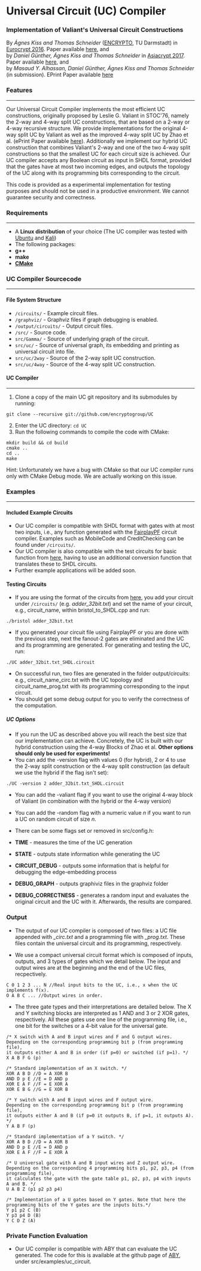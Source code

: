 
# Universal Circuit (UC) Compiler

### Implementation of Valiant's Universal Circuit Constructions

By *Ágnes Kiss and Thomas Schneider* ([ENCRYPTO](http://www.encrypto.de), TU Darmstadt) in [Eurocrypt 2016](http://ist.ac.at/eurocrypt2016/). Paper available [here](http://encrypto.de/papers/KS16.pdf), and <br>
by *Daniel Günther, Ágnes Kiss and Thomas Schneider* in [Asiacrypt 2017](https://asiacrypt.iacr.org/2017/). Paper available [here](http://encrypto.de/papers/GKS17.pdf), and <br>
by *Masaud Y. Alhassan, Daniel Günther, Ágnes Kiss and Thomas Schneider* (in submission). EPrint Paper available [here](https://eprint.iacr.org/2019/348.pdf) 


### Features
---

Our Universal Circuit Compiler implements the most efficient UC constructions, originally proposed by Leslie G. Valiant in STOC'76, namely the 2-way and 4-way split UC constructions, that are based on a 2-way or 4-way recursive structure. We provide implementations for the original 4-way split UC by Valiant as well as the improved 4-way split UC by Zhao et al. (ePrint Paper available [here](https://eprint.iacr.org/2018/943.pdf)). Additionally we implement our hybrid UC construction that combines Valiant's 2-way and one of the two 4-way split constructions so that the smallest UC for each circuit size is achieved.
Our UC compiler accepts any Boolean circuit as input in SHDL format, provided that the gates have at most two incoming edges, and outputs the topology of the UC along with its programming bits corresponding to the circuit.

This code is provided as a experimental implementation for testing purposes and should not be used in a productive environment. We cannot guarantee security and correctness.

### Requirements
---

* A **Linux distribution** of your choice (The UC compiler was tested with [Ubuntu](https://ubuntu.com) and [Kali](https://kali.org))
* The following packages:
 * **g++**
 * **make**
* **[CMake](https://cmake.org)**
### UC Compiler Sourcecode
---

#### File System Structure

* `/circuits/`    - Example circuit files.
* `/graphviz/`    - Graphviz files if graph debugging is enabled.
* `/output/circuits/`    - Output circuit files.
* `/src/`    - Source code.
 * `src/Gamma/` - Source of underlying graph of the circuit.
 * `src/uc/` - Source of universal graph, its embedding and printing as universal circuit into file.
  * `src/uc/2way` - Source of the 2-way split UC construction.
  * `src/uc/4way` - Source of the 4-way split UC construction.
  
#### UC Compiler
---

1. Clone a copy of the main UC git repository and its submodules by running:
```
git clone --recursive git://github.com/encryptogroup/UC
```
2.  Enter the UC directory: `cd UC`
3. Run the following commands to compile the code with CMake:
```
mkdir build && cd build
cmake ..
cd ..
make
```
Hint: Unfortunately we have a bug with CMake so that our UC compiler runs only with CMake Debug mode. We are actually working on this issue.

### Examples
---

#### Included Example Circuits

  * Our UC compiler is compatible with SHDL format with gates with at most two inputs, i.e., any function generated with the [FairplayPF](http://thomaschneider.de/FairplayPF/) circuit compiler. Examples such as MobileCode and CreditChecking can be found under `/circuits/`.
  * Our UC compiler is also compatible with the test circuits for basic function from [here](https://www.cs.bris.ac.uk/Research/CryptographySecurity/MPC/), having to use an additional conversion function that translates these to SHDL circuits.
  * Further example applications will be added soon.

#### Testing Circuits

  * If you are using the format of the circuits from [here](https://www.cs.bris.ac.uk/Research/CryptographySecurity/MPC/), you add your circuit under `/circuits/` (e.g. *adder_32bit.txt*) and set the name of your circuit, e.g., circuit_name, within bristol_to_SHDL.cpp and run:
```
./bristol adder_32bit.txt
```
  * If you generated your circuit file using FairplayPF or you are done with the previous step, next the fanout-2 gates are eliminated and the UC and its programming are generated. For generating and testing the UC, run:
```
./UC adder_32bit.txt_SHDL.circuit
```
  * On successful run, two files are generated in the folder output/circuits: e.g., circuit_name_circ.txt with the UC topology and circuit_name_prog.txt with its programming corresponding to the input circuit.
  * You should get some debug output for you to verify the correctness of the computation.
   
##### UC Options
* If you run the UC as described above you will reach the best size that our implementation can achieve. Concretely, the UC is built with our hybrid construction using the 4-way Blocks of Zhao et al. <b>Other options should only be used for experiments!</b>
* You can add the -version flag with values 0 (for hybrid), 2 or 4 to use the 2-way split construction or the 4-way split construction (as default we use the hybrid if the flag isn't set):
```
./UC -version 2 adder_32bit.txt_SHDL.circuit
```
* You can add the -valiant flag if you want to use the original 4-way block of Valiant (in combination with the hybrid or the 4-way version)
* You can add the -random flag with a numeric value <i>n</i> if you want to run a UC on random circuit of size <i>n</i>.

* There can be some flags set or removed in src/config.h:
 * **TIME** - measures the time of the UC generation
 * **STATE** - outputs state information while generating the UC
 * **CIRCUIT_DEBUG** - outputs some information that is helpful for debugging the edge-embedding process
 * **DEBUG_GRAPH** - outputs graphiviz files in the graphviz folder
 * **DEBUG_CORRECTNESS** - generates a random input and evaluates the original circuit and the UC with it. Afterwards, the results are compared.

### Output

* The output of our UC compiler is composed of two files: a UC file appended with *_circ.txt* and a programming file with *_prog.txt*. These files contain the universal circuit and its programming, respectively.

* We use a compact universal circuit format which is composed of inputs, outputs, and 3 types of gates which we detail below. The input and output wires are at the beginning and the end of the UC files, recpectively.
```
C 0 1 2 3 ... N //Real input bits to the UC, i.e., x when the UC implements f(x).
O A B C ... //Output wires in order.
```
* The three gate types and their interpretations are detailed below. The X and Y switching blocks are interpreted as 1 AND and 3 or 2 XOR gates, respectively. All these gates use one line of the programming file, i.e., one bit for the switches or a 4-bit value for the universal gate.
```
/* X switch with A and B input wires and F and G output wires. 
Depending on the corresponding programming bit p (from programming file), 
it outputs either A and B in order (if p=0) or switched (if p=1). */
X A B F G (p)

/* Standard implementation of an X switch. */
XOR A B D //D = A XOR B
AND D p E //E = D AND p
XOR E A F //F = E XOR A
XOR E B G //G = E XOR B
```

```
/* Y switch with A and B input wires and F output wire. 
Depending on the corresponding programming bit p (from programming file), 
it outputs either A and B (if p=0 it outputs B, if p=1, it outputs A). */
Y A B F (p)

/* Standard implementation of a Y switch. */
XOR A B D //D = A XOR B
AND D p E //E = D AND p
XOR E A F //F = E XOR A
```

```
/* U universal gate with A and B input wires and Z output wire. 
Depending on the corresponding 4 programming bits p1, p2, p3, p4 (from programming file), 
it calculates the gate with the gate table p1, p2, p3, p4 with inputs A and B. */
U A B Z (p1 p2 p3 p4)

/* Implementation of a U gates based on Y gates. Note that here the programming bits of the Y gates are the inputs bits.*/
Y p1 p2 C (B)
Y p3 p4 D (B)
Y C D Z (A)
```

### Private Function Evaluation

  * Our UC compiler is compatible with ABY that can evaluate the UC generated. The code for this is available at the github page of [ABY](https://github.com/encryptogroup/ABY), under src/examples/uc_circuit.
  
